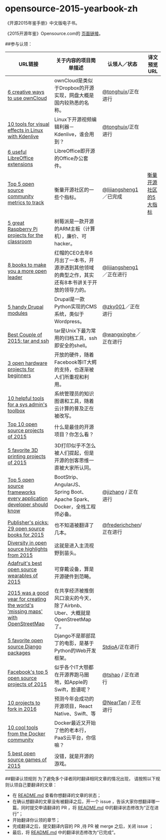 # opensource-2015-yearbook-zh
《开源2015年鉴手册》中文版电子书。


《2015开源年鉴》Opensource.com的 [页面链接](https://opensource.com/yearbook/2015)。


##参与认领：

| URL链接 | 关于内容的项目简单描述  | 认领人／状态 | 译文预览URL|
| ------------ | ------------- | ------------ | ------------ |
|[6 creative ways to use ownCloud](https://opensource.com/life/15/12/6-creative-ways-use-owncloud) |  ownCloud是类似于Dropbox的开源实现，网盘大概是国内较熟悉的名称。  | [@tonghuix](http://www.github.com/tonghuix)/正在进行  |
|[10 tools for visual effects in Linux with Kdenlive ](https://opensource.com/life/15/12/10-kdenlive-tools)  | Linux下开源视频编辑利器－Kdenlive，谁会用到？  |[@tonghuix](http://www.github.com/tonghuix)/正在进行|
|[6 useful LibreOffice extensions  ](https://opensource.com/business/15/12/6-useful-libreoffice-extensions) | LibreOffice即开源的Office办公套件。  |  |
|[Top 5 open source community metrics to track](https://opensource.com/business/15/12/top-5-open-source-community-metrics-track) | 衡量开源社区的一些个指标。  | [@lijiangsheng1](http://www.github.com/lijiangsheng1)／已完成 | [衡量开源社区的5大指标](https://github.com/OCselected/opensource-2015-yearbook-zh/blob/master/community_metrics_track.md)
|[5 great Raspberry Pi projects for the classroom](https://opensource.com/education/15/12/5-great-raspberry-pi-projects-classroom)  | 树莓派是一款开源的ARM主板（计算机），廉价、可hacker。  | |
|[8 books to make you a more open leader](https://opensource.com/open-organization/15/12/8-books-make-you-better-leader) | 红帽的CEO去年6月出了一本书，开源渗透到其他领域的典型之作，其实还有8本书讲关于开放的领导力的。  | [@lijiangsheng1](http://www.github.com/lijiangsheng1)／正在进行 |
|[5 handy Drupal modules ](https://opensource.com/business/15/12/5-handy-drupal-modules) |  Drupal是一款Python实现的CMS系统，类似于Wordpress。  | [@zky001](http://www.github.com/zky001)／正在进行|
|[Best Couple of 2015: tar and ssh ](https://opensource.com/business/15/12/best-couple-2015-tar-and-ssh)  |  tar是Unix下最为常用的归档工具，ssh即安全的shell。 | [@wangxinghe](http://www.github.com/wangxinghe)／正在进行  | |
|[3 open hardware projects for beginners ](https://opensource.com/life/15/12/3-open-hardware-projects-to-build) | 开放的硬件，随着Facebook等IT大鳄的支持，也逐渐被人们所重视和利用。  |  |
|[10 helpful tools for a sys admin's toolbox ](https://opensource.com/business/15/12/10-sysadmin-tools)  | 系统管理员的知识图谱和工具，随着云计算的普及正在被改写。  | |
|[Top 10 open source projects of 2015](https://opensource.com/business/15/12/top-10-open-source-projects-2015) |  什么是最佳的开源项目？你怎么看？ |  |
|[5 favorite 3D printing projects of 2015 ](https://opensource.com/life/15/12/5-favorite-3d-printing-projects-2015)  |  3D打印似乎不怎么被人们提起，但是开源的创客思维一直被大家所认同。 | |
|[Top 5 open source frameworks every application developer should know](https://opensource.com/business/15/12/top-5-frameworks) | BootStrip、AngularJS、Spring Boot、Apache Spark、Docker，全栈工程师必备。  | [@jizhang](https://github.com/jizhang) / 正在进行 |
|[Publisher's picks: 29 open source books for 2015](https://opensource.com/business/15/12/favorite-open-source-books)  | 也不知道被翻译了几本。  | [@frederichchen](https://github.com/frederichchen)/正在进行 |
|[Diversity in open source highlights from 2015 ](https://opensource.com/life/15/12/diversity-open-source-highlights-2015) | 这就是进入主流视野到苗头。  |  |
|[Adafruit's best open source wearables of 2015 ](https://opensource.com/life/15/12/best-open-source-wearables-2015)  | 可穿戴设备，算是开源硬件到范畴。  | |
|[2015 was a good year for creating the world's 'missing maps' with OpenStreetMap](https://opensource.com/life/15/12/creating-worlds-missing-maps-openstreetmap) | 在共享经济被推倒风口浪尖的今天，除了Airbnb、Uber、大概就是OpenStreetMap了。  |  |
|[5 favorite open source Django packages](https://opensource.com/business/15/12/5-favorite-open-source-django-packages)  | Django不是那部昆丁的电影，是基于Python的Web开发框架。  | [StdioA](https://github.com/StdioA)/正在进行 |
|[Facebook's top 5 open source projects of 2015 ](https://opensource.com/business/15/12/top-5-facebook-open-source-projects-2015) |   似乎各个IT大颚都在开源界跑马圈地，如Apple的Swift，脸谱呢？ | [@tshao](https://github.com/tshao) / 正在进行 |
|[10 projects to fork in 2016](https://opensource.com/life/15/12/most-likely-succeed-2016)  |  预测今年会成功的开源项目，React Native、Swift、等 | [@NearTan](https://github.com/neartan) / 正在进行|
|[10 cool tools from the Docker community  ](https://opensource.com/business/15/12/10-cool-tools-docker-community) |  Docker最近又开始了他的老本行，PaaS云平台，你信嘛？ |  |
|[5 best open source games of 2015  ](https://opensource.com/life/15/12/top-5-open-gaming)  | 没错，就是开源的游戏。  | |

##翻译认领规则
为了避免多个译者同时翻译相同文章的情况出现， 请按照以下规则认领自己要翻译的文章：

* 在 [README.md](https://github.com/OCselected/opensource-2015-yearbook-zh/blob/master/README.md) 查看你想翻译的文章的状态；
* 在确认想翻译的文章没有被翻译之后，开一个 issue ，告诉大家你想翻译哪一篇，同时提交申请翻译的 PR ，将 [README.md](https://github.com/OCselected/opensource-2015-yearbook-zh/blob/master/README.md) 中的翻译状态修改为“正在进行”；
* 开始翻译你认领的章节；
* 完成翻译之后，提交翻译内容的 PR ,待 PR 被 merge 之后，关闭 issue ；
* 最后，将 [README.md](https://github.com/OCselected/opensource-2015-yearbook-zh/blob/master/README.md) 中的翻译状态修改为“已完成”。
